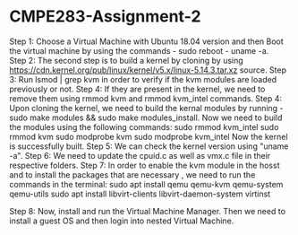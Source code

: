 # CMPE283-Assignment-2

Step 1: Choose a Virtual Machine with Ubuntu 18.04 version and then Boot the virtual machine by using the commands - sudo reboot - uname -a.\
Step 2: The second step is to build a kernel by cloning by using https://cdn.kernel.org/pub/linux/kernel/v5.x/linux-5.14.3.tar.xz source.
Step 3: Run lsmod | grep kvm in order to verify if the kvm modules are loaded previously or not.
Step 4: If they are present in the kernel, we need to remove them using rmmod kvm and rmmod kvm_intel commands.
Step 4: Upon cloning the kernel, we need to build the kernal modules by running - sudo make modules && sudo make modules_install.
        Now we need to build the modules using the following commands: 
          sudo rmmod kvm_intel
          sudo rmmod kvm
          sudo modprobe kvm
          sudo modprobe kvm_intel
         Now the kernel is successfully built. 
Step 5:  We can check the kernel version using "uname -a".
Step 6: We need to update the cpuid.c as well as vmx.c file in their respective folders.
Step 7: In order to enable the kvm module in the hosst and to install the packages that are necessary , we need to run the commands in the terminal:
        sudo apt install qemu qemu-kvm qemu-system qemu-utils
        sudo apt install libvirt-clients libvirt-daemon-system virtinst
        
Step 8: Now, install and run the Virtual Machine Manager. Then we need to install a guest OS and then login into nested Virtual Machine.
